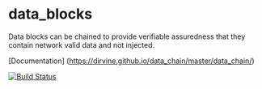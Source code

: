 # data_blocks
Data blocks can be chained to provide verifiable assuredness  that they contain network valid data and not injected.



[Documentation] (https://dirvine.github.io/data_chain/master/data_chain/)

[![Build Status](https://travis-ci.org/dirvine/data_chain.svg?branch=master)](https://travis-ci.org/dirvine/data_chain)
